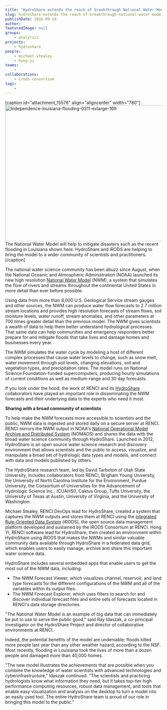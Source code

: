 ```yaml
---
title: "HydroShare extends the reach of breakthrough National Water Model"
slug: hydroshare-extends-the-reach-of-breakthrough-national-water-model
publishDate: 2016-09-14
author: 
featuredImage: null
groups:
    - analytics
projects:
    - hydroshare
people:
    - michael-stealey
    - hong-yi
teams: 
    - 
collaborations:
    - irods-consortium
tags:
    - 
---
```

[caption id="attachment_15576" align="aligncenter" width="780"]<a href="https://renci.org/wp-content/uploads/2016/09/Independence-louisiana-flooding-0311-exlarge-169.jpg"><img class="wp-image-15576 size-full" src="https://renci.org/wp-content/uploads/2016/09/Independence-louisiana-flooding-0311-exlarge-169.jpg" alt="Independence-louisiana-flooding-0311-exlarge-169" width="780" height="438" /></a> The National Water Model will help to mitigate disasters such as the recent flooding in Louisiana shown here. HydroShare and iRODS are helping to bring the model to a wider community of scientists and practitioners.[/caption]

The national water science community has been abuzz since August, when the National Oceanic and Atmospheric Administration (NOAA) launched its new high resolution <a href="http://water.noaa.gov/about/nwm">National Water Model</a> (NWM), a system that simulates the flow of rivers and streams throughout the continental United States in more detail than ever before possible.

Using data from more than 8,000 U.S. Geological Service stream gauges and other sources, the NWM can produce water flow forecasts to 2.7 million stream locations and provides high resolution forecasts of stream flows, soil moisture levels, water runoff, stream anomalies, and other parameters at 700 times greater detail than the previous model. The NWM gives scientists a wealth of data to help them better understand hydrological processes. That same data can help communities and emergency responders better prepare for and mitigate floods that take lives and damage homes and businesses every year.

The NWM simulates the water cycle by modeling a host of different complex processes that cause water levels to change, such as snow melt, water movement through soil levels, changing elevations, soil and vegetation types, and precipitation rates. The model runs on National Science Foundation-funded supercomputers, producing hourly simulations of current conditions as well as medium-range and 30 day forecasts.

If you look under the hood, the work of RENCI and its <a href="https://www.hydroshare.org/">HydroShare</a> collaborators have played an important role in disseminating the NWM forecasts and their underlying data to the experts who need it most.

<strong>Sharing with a broad community of scientists</strong>

To help make the NWM forecasts more accessible to scientists and the public, NWM data is ingested and stored daily on a secure server at RENCI. RENCI mirrors the NWM output in NOAA's <a href="http://nomads.ncdc.noaa.gov/">National Operational Model Archive and Distributed System</a> (NOMADS) and shares the data with the broad water science community through HydroShare. Launched in 2012, HydroShare is an open source water science research and discovery environment that allows scientists and the public to access, visualize, and manipulate a broad set of hydrologic data types and models, and connect with data and models published by others.
<p class="p1"><span class="s1">The HydroShare research team, led by David Tarboton of Utah State University, includes collaborators from RENCI, Brigham Young University, the University of North Carolina Institute for the Environment, Purdue University, the Consortium of Universities for the Advancement of Hydrologic Science Inc., (CUAHSI), Caktus Group, Tufts University, the University of Texas at Austin, University of Virginia, and the University of Washington.</span></p>
Michael Stealey, RENCI DevOps lead for HydroShare, created a system that captures the NWM outputs and stores them at RENCI using the <a href="http://www.irods.org">integrated Rule-Oriented Data System</a> (iRODS), the open source data management platform developed and sustained by the iRODS Consortium at RENCI. Hong Yi, RENCI software lead for HydroShare, then created an environment within HydroShare using iRODS that makes the NWMs and similar valuable community data available through HydroShare in a federated data grid, which enables users to easily manage, archive and share this important water science data.

HydroShare includes several embedded apps that enable users to get the most out of the NWM data, including:
<ul>
 	<li>The NWM Forecast Viewer, which visualizes channel, reservoir, and land type forecasts for the different configurations of the NWM and all of the variables within its output files.</li>
 	<li>The NWM Forecast Explorer, which uses filters to search for and discover individual forecast files and entire sets of forecasts located in RENCI's data storage directories.</li>
</ul>
"The National Water Model is an example of big data that can immediately be put to use to serve the public good," said Ray Idaszak, a co-principal investigator on the HydroShare Project and director of collaborative environments at RENCI.

Indeed, the potential benefits of the model are undeniable; floods killed more people last year than any other weather hazard, according to the NSF. Most recently, flooding in Louisiana took the lives of more than a dozen people and damaged more than 40,000 homes.

"The new model illustrates the achievements that are possible when you combine the knowledge of water scientists with advanced technologies and cyberinfrastructure," Idaszak continued. "The scientists and practicing hydrologists know what information they need, but it takes top-tier high performance computing resources, robust data management, and tools that enable easy visualization and analysis on the desktop to turn a model into an easily used tool. The entire HydroShare team is proud of our role in bringing this model to the public."

